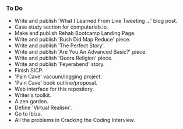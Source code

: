 ### To Do
- Write and publish 'What I Learned From Live Tweeting ...' blog post.
- Case study section for computerlab.io.
- Make and publish Rehab Bootcamp Landing Page.
- Write and publish 'Bush Did Map Reduce' piece.
- Write and publish 'The Perfect Story'.
- Write and publish 'Are You An Advanced Basic?' piece.
- Write and publish 'Quora Religion' piece.
- Write and publish 'Feyerabend' story.
- Finish SICP.
- 'Pain Cave' vacuum/logging project.
- 'Pain Cave' book outline/proposal.
- Web interface for this repository.
- Writer's toolkit.
- A zen garden.
- Define 'Virtual Realism'.
- Go to Ibiza.
- All the problems in Cracking the Coding Interview.

